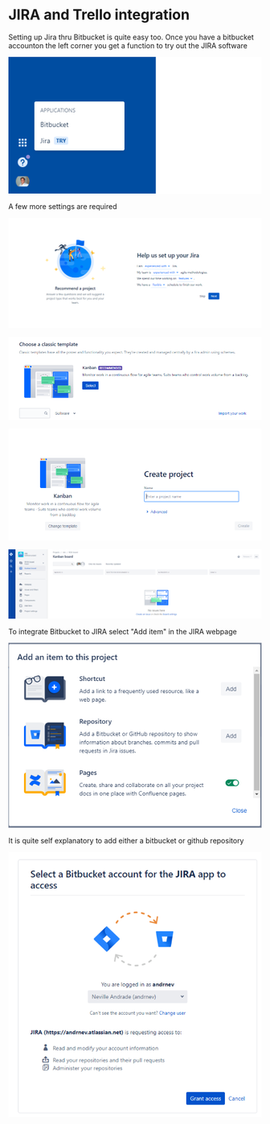 # JIRA and Trello integration

Setting up Jira thru Bitbucket is quite easy too. Once you have a bitbucket accounton the left corner you get a function to try out the JIRA software

![](../.gitbook/assets/image%20%283%29.png)

A few more settings are required

![Jira settings](../.gitbook/assets/image%20%2815%29.png)

![Kanban type workflow](../.gitbook/assets/image%20%281%29.png)

![Enter a project name](../.gitbook/assets/image%20%2813%29.png)

![A functional JIRA project management board](../.gitbook/assets/image%20%282%29.png)

To integrate Bitbucket to JIRA select "Add item" in the JIRA webpage

![Click on Repository Add](../.gitbook/assets/image.png)

It is quite self explanatory to add either a bitbucket or github repository

![JIRA and Bitbucket intergration](../.gitbook/assets/image%20%2811%29.png)



